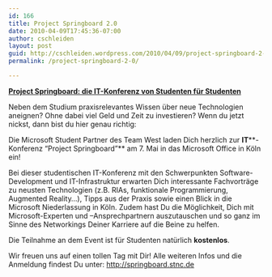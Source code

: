 ```yaml
---
id: 166
title: Project Springboard 2.0
date: 2010-04-09T17:45:36-07:00
author: cschleiden
layout: post
guid: http://cschleiden.wordpress.com/2010/04/09/project-springboard-2-0/
permalink: /project-springboard-2-0/

---
```

**<span style="text-decoration:underline;">Project Springboard: die IT-Konferenz von Studenten für Studenten</span>**

Neben dem Studium praxisrelevantes Wissen über neue Technologien aneignen? Ohne dabei viel Geld und Zeit zu investieren? Wenn du jetzt nickst, dann bist du hier genau richtig:

Die Microsoft Student Partner des Team West laden Dich herzlich zur **IT****-Konferenz &#8220;Project Springboard&#8221;** am 7. Mai in das Microsoft Office in Köln ein!

Bei dieser studentischen IT-Konferenz mit den Schwerpunkten Software-Development und IT-Infrastruktur erwarten Dich interessante Fachvorträge zu neusten Technologien (z.B. RIAs, funktionale Programmierung, Augmented Reality…), Tipps aus der Praxis sowie einen Blick in die Microsoft Niederlassung in Köln. Zudem hast Du die Möglichkeit, Dich mit Microsoft-Experten und –Ansprechpartnern auszutauschen und so ganz im Sinne des Networkings Deiner Karriere auf die Beine zu helfen.

Die Teilnahme an dem Event ist für Studenten natürlich **kostenlos**.

Wir freuen uns auf einen tollen Tag mit Dir! Alle weiteren Infos und die Anmeldung findest Du unter: <http://springboard.stnc.de>